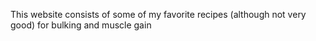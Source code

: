 This website consists of some of my favorite recipes (although not very good) for bulking and muscle gain